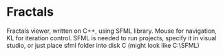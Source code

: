 # Fractals
Fractals viewer, written on C++, using SFML library. 
Mouse for navigation, KL for iteration control. 
SFML is needed to run projects, specify it in visual studio, or just place sfml folder into disk C (might look like C:\SFML)
